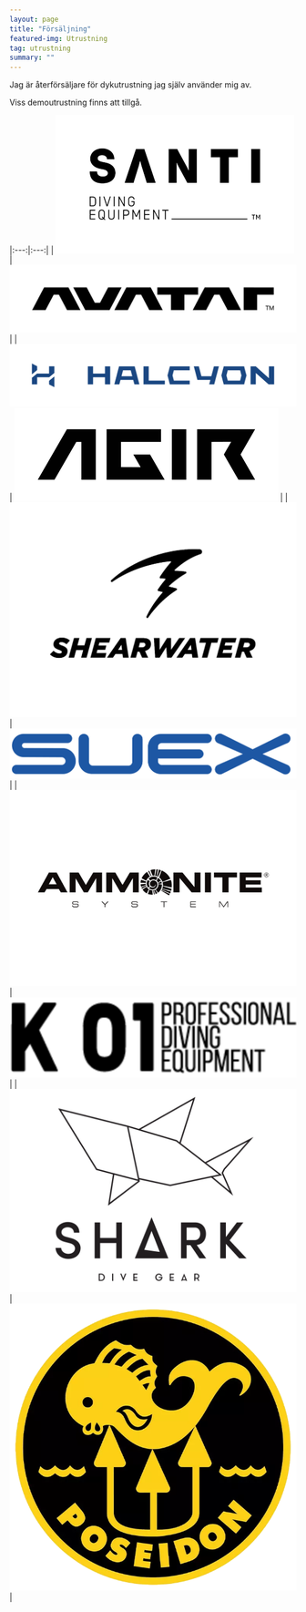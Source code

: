 ```yaml
---
layout: page
title: "Försäljning"
featured-img: Utrustning
tag: utrustning
summary: ""
---
```


Jag är återförsäljare för dykutrustning jag själv använder mig av.

Viss demoutrustning finns att tillgå.  

|:---:|:---:|
| ![Santi](/assets/img/sale/SANTI_logo_black_alt_RGB.png) | ![Avatar](/assets/img/sale/Avatar_Logo_1.png) |
| ![Halcyon](/assets/img/sale/Halcyon_RGB_Basic-logo_royal-blue.jpg) | ![Agir](/assets/img/sale/AGIR_logo_black.png) |
| ![Shearwater](/assets/img/sale/SHEARWATER.png) | ![Suex](/assets/img/sale/SUEX_PNG_BLUE.png) |
| ![Ammonite](/assets/img/sale/Ammonite.png) | ![K01](/assets/img/sale/logo_k01.png) |
| ![Shark](/assets/img/sale/Shark-logotype-portrait-BLACK.png) | ![Poseidon](/assets/img/sale/poseidon_logo.png) |
